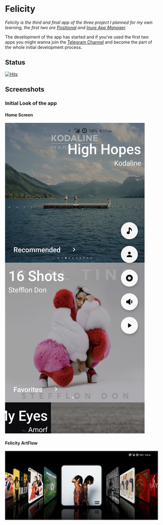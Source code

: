 # Felicity

*_Felicity_ is the third and final app of the three project I planned for my own learning, the first
two are [Positional](https://github.com/Hamza417/Positional)
and [Inure App Manager](https://github.com/Hamza417/Inure).*

The development of the app has started and if you've used the first two apps you might wanna join
the [Telegram Channel](https://t.me/felicity_music_player) and become the part of the whole initial
development process.

## Status

[![Hits](https://hits.seeyoufarm.com/api/count/incr/badge.svg?url=https%3A%2F%2Fgithub.com%2FHamza417%2FFelicity&count_bg=%233DA0C8&title_bg=%23555555&icon=strapi.svg&icon_color=%23E7E7E7&title=Total+Hits&edge_flat=false)](https://hits.seeyoufarm.com)

## Screenshots

### Initial Look of the app

#### Home Screen
![01](screenshots/01.png)

#### Felicity ArtFlow
![02](screenshots/02.png)
